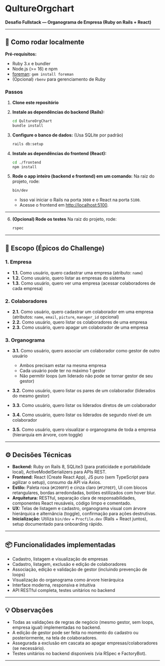 # QultureOrgchart

**Desafio Fullstack — Organograma de Empresa (Ruby on Rails + React)**

---

## 🚀 Como rodar localmente

**Pré-requisitos:**

* Ruby 3.x e bundler
* Node.js (>= 16) e npm
* [foreman](https://github.com/ddollar/foreman):
  `gem install foreman`
* (Opcional) `rbenv` para gerenciamento de Ruby

### Passos

1. **Clone este repositório**

2. **Instale as dependências do backend (Rails):**

   ```bash
   cd QultureOrgChart
   bundle install
   ```

3. **Configure o banco de dados:**
   (Usa SQLite por padrão)

   ```bash
   rails db:setup
   ```

4. **Instale as dependências do frontend (React):**

   ```bash
   cd ./frontend
   npm install
   ```

5. **Rode o app inteiro (backend e frontend) em um comando:**
Na raiz do projeto, rode:

   ```bash
   bin/dev
   ```

   * Isso vai iniciar o Rails na porta `3000` e o React na porta `5100`.
   * Acesse o frontend em [http://localhost:5100](http://localhost:5100).

---

6. **(Opcional) Rode os testes**
Na raiz do projeto, rode:

   ```bash
   rspec
   ```

---


## 📝 Escopo (Épicos do Challenge)

### 1. Empresa

* **1.1.** Como usuário, quero cadastrar uma empresa (atributo: `name`)
* **1.2.** Como usuário, quero listar as empresas do sistema
* **1.3.** Como usuário, quero ver uma empresa (acessar colaboradores de cada empresa)

### 2. Colaboradores

* **2.1.** Como usuário, quero cadastrar um colaborador em uma empresa (atributos: `name`, `email`, `picture`, `manager_id` opcional)
* **2.2.** Como usuário, quero listar os colaboradores de uma empresa
* **2.3.** Como usuário, quero apagar um colaborador de uma empresa

### 3. Organograma

* **3.1.** Como usuário, quero associar um colaborador como gestor de outro usuário

  * Ambos precisam estar na mesma empresa
  * Cada usuário pode ter no máximo 1 gestor
  * Não permitir loops (um liderado não pode se tornar gestor de seu gestor)
* **3.2.** Como usuário, quero listar os pares de um colaborador (liderados do mesmo gestor)
* **3.3.** Como usuário, quero listar os liderados diretos de um colaborador
* **3.4.** Como usuário, quero listar os liderados de segundo nível de um colaborador
* **3.5.** Como usuário, quero visualizar o organograma de toda a empresa (hierarquia em árvore, com toggle)

---

## ⚙️ Decisões Técnicas

* **Backend:** Ruby on Rails 8, SQLite3 (para praticidade e portabilidade local), ActiveModelSerializers para APIs REST.
* **Frontend:** React (Create React App), JS puro (sem TypeScript para agilizar o setup), consumo da API via Axios.
* **Estilo:** Paleta roxa (`#CD90FF`) e cinza claro (`#F2F0EF`), UI com blocos retangulares, bordas arredondadas, botões estilizados com hover blur.
* **Arquitetura:** RESTful, separação clara de responsabilidades, componentes React reusáveis, código limpo e comentado.
* **UX:** Telas de listagem e cadastro, organograma visual com árvore hierárquica e alternância (toggle), confirmação para ações destrutivas.
* **Inicialização:** Utiliza `bin/dev` + `Procfile.dev` (Rails + React juntos), setup documentado para onboarding rápido.

---

## 📦 Funcionalidades implementadas

* Cadastro, listagem e visualização de empresas
* Cadastro, listagem, exclusão e edição de colaboradores
* Associação, edição e validação de gestor (incluindo prevenção de loops)
* Visualização do organograma como árvore hierárquica
* Interface moderna, responsiva e intuitiva
* API RESTful completa, testes unitários no backend

---

## 💡 Observações

* Todas as validações de regras de negócio (mesmo gestor, sem loops, empresa igual) implementadas no backend.
* A edição de gestor pode ser feita no momento do cadastro ou posteriormente, na tela de colaboradores.
* Assegurada a exclusão em cascata ao apagar empresas/colaboradores (se necessário).
* Testes unitários no backend disponíveis (via RSpec e FactoryBot).

---

